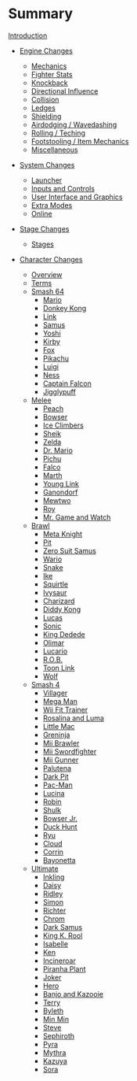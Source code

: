 # Summary

[Introduction](intro.md)

- [Engine Changes]()
  - [Mechanics](./engine/mechanics.md)
  - [Fighter Stats](./engine/fighterstats.md)
  - [Knockback](./engine/knockback.md)
  - [Directional Influence](./engine/di.md)
  - [Collision](./engine/collision.md)
  - [Ledges](./engine/ledges.md)
  - [Shielding](./engine/shields.md)
  - [Airdodging / Wavedashing](./engine/airdodges.md)
  - [Rolling / Teching](./engine/rolls.md)
  - [Footstooling / Item Mechanics](./engine/items.md)
  - [Miscellaneous](./engine/misc.md)

- [System Changes]()
  - [Launcher](./system/launcher.md)
  - [Inputs and Controls](./system/inputs.md)
  - [User Interface and Graphics](./system/ui.md)
  - [Extra Modes](./system/modes.md)
  - [Online](./system/online.md)

- [Stage Changes]()
  - [Stages]()

- [Character Changes]()
  - [Overview](./characters/characterlist.md)
  - [Terms](./characters/terms.md)
  - [Smash 64]()
    - [Mario](./characters/smash64/mario.md)
    - [Donkey Kong](./characters/smash64/donkey.md)
    - [Link](./characters/smash64/link.md)
    - [Samus]()<!--./characters/smash64/samus.md)-->
    - [Yoshi]()<!--./characters/smash64/yoshi.md)-->
    - [Kirby]()<!--./characters/smash64/kirby.md)-->
    - [Fox]()<!--./characters/smash64/fox.md)-->
    - [Pikachu]()<!--./characters/smash64/pikachu.md)-->
    - [Luigi]()<!--./characters/smash64/luigi.md)-->
    - [Ness]()<!--./characters/smash64/ness.md)-->
    - [Captain Falcon]()<!--./characters/smash64/captain.md)-->
    - [Jigglypuff]()<!--./characters/smash64/purin.md)-->
  - [Melee]()
    - [Peach]()<!--./characters/melee/peach.md)-->
    - [Bowser]()<!--./characters/melee/koopa.md)-->
    - [Ice Climbers]()<!--./characters/melee/popo.md)-->
    - [Sheik]()<!--./characters/melee/sheik.md)-->
    - [Zelda]()<!--./characters/melee/zelda.md)-->
    - [Dr. Mario]()<!--./characters/melee/mariod.md)-->
    - [Pichu]()<!--./characters/melee/pichu.md)-->
    - [Falco]()<!--./characters/melee/falco.md)-->
    - [Marth]()<!--./characters/melee/marth.md)-->
    - [Young Link]()<!--./characters/melee/younglink.md)-->
    - [Ganondorf]()<!--./characters/melee/ganon.md)-->
    - [Mewtwo]()<!--./characters/melee/mewtwo.md)-->
    - [Roy]()<!--./characters/melee/roy.md)-->
    - [Mr. Game and Watch]()<!--./characters/melee/gamewatch.md)-->
  - [Brawl]()
    - [Meta Knight]()<!--./characters/brawl/metaknight.md)-->
    - [Pit]()<!--./characters/brawl/pit.md)-->
    - [Zero Suit Samus]()<!--./characters/brawl/szerosuit.md)-->
    - [Wario]()<!--./characters/brawl/wario.md)-->
    - [Snake]()<!--./characters/brawl/snake.md)-->
    - [Ike]()<!--./characters/brawl/ike.md)-->
    - [Squirtle]()<!--./characters/brawl/pzenigame.md)-->
    - [Ivysaur]()<!--./characters/brawl/pfushigisou.md)-->
    - [Charizard]()<!--./characters/brawl/plizardon.md)-->
    - [Diddy Kong]()<!--./characters/brawl/diddy.md)-->
    - [Lucas]()<!--./characters/brawl/lucas.md)-->
    - [Sonic]()<!--./characters/brawl/sonic.md)-->
    - [King Dedede]()<!--./characters/brawl/dedede.md)-->
    - [Olimar]()<!--./characters/brawl/pikmin.md)-->
    - [Lucario]()<!--./characters/brawl/lucario.md)-->
    - [R.O.B.]()<!--./characters/brawl/robot.md)-->
    - [Toon Link]()<!--./characters/brawl/toonlink.md)-->
    - [Wolf]()<!--./characters/brawl/wolf.md)-->
  - [Smash 4]()
    - [Villager]()<!--./characters/smash4/murabito.md)-->
    - [Mega Man]()<!--./characters/smash4/rockman.md)-->
    - [Wii Fit Trainer]()<!--./characters/smash4/wiifit.md)-->
    - [Rosalina and Luma]()<!--./characters/smash4/rosetta.md)-->
    - [Little Mac]()<!--./characters/smash4/littlemac.md)-->
    - [Greninja]()<!--./characters/smash4/gekkouga.md)-->
    - [Mii Brawler]()<!--./characters/smash4/miifighter.md)-->
    - [Mii Swordfighter]()<!--./characters/smash4/miiswordsman.md)-->
    - [Mii Gunner]()<!--./characters/smash4/miigunner.md)-->
    - [Palutena]()<!--./characters/smash4/palutena.md)-->
    - [Dark Pit]()<!--./characters/smash4/pitb.md)-->
    - [Pac-Man]()<!--./characters/smash4/pacman.md)-->
    - [Lucina]()<!--./characters/smash4/lucina.md)-->
    - [Robin]()<!--./characters/smash4/robin.md)-->
    - [Shulk]()<!--./characters/smash4/shulk.md)-->
    - [Bowser Jr.]()<!--./characters/smash4/koopajr.md)-->
    - [Duck Hunt]()<!--./characters/smash4/duckhunt.md)-->
    - [Ryu]()<!--./characters/smash4/ryu.md)-->
    - [Cloud]()<!--./characters/smash4/cloud.md)-->
    - [Corrin]()<!--./characters/smash4/kamui.md)-->
    - [Bayonetta]()<!--./characters/smash4/bayonetta.md)-->
  - [Ultimate]()
    - [Inkling]()<!--./characters/ultimate/inkling.md)-->
    - [Daisy]()<!--./characters/ultimate/daisy.md)-->
    - [Ridley]()<!--./characters/ultimate/ridley.md)-->
    - [Simon]()<!--./characters/ultimate/simon.md)-->
    - [Richter]()<!--./characters/ultimate/richter.md)-->
    - [Chrom]()<!--./characters/ultimate/chrom.md)-->
    - [Dark Samus]()<!--./characters/ultimate/samusd.md)-->
    - [King K. Rool]()<!--./characters/ultimate/krool.md)-->
    - [Isabelle]()<!--./characters/ultimate/shizue.md)-->
    - [Ken]()<!--./characters/ultimate/ken.md)-->
    - [Incineroar]()<!--./characters/ultimate/gaogaen.md)-->
    - [Piranha Plant]()<!--./characters/ultimate/pakkun.md)-->
    - [Joker]()<!--./characters/ultimate/jack.md)-->
    - [Hero]()<!--./characters/ultimate/brave.md)-->
    - [Banjo and Kazooie]()<!--./characters/ultimate/buddy.md)-->
    - [Terry]()<!--./characters/ultimate/dolly.md)-->
    - [Byleth]()<!--./characters/ultimate/master.md)-->
    - [Min Min]()<!--./characters/ultimate/tantan.md)-->
    - [Steve]()<!--./characters/ultimate/pickel.md)-->
    - [Sephiroth]()<!--./characters/ultimate/edge.md)-->
    - [Pyra]()<!--./characters/ultimate/eflame.md)-->
    - [Mythra]()<!--./characters/ultimate/elight.md)-->
    - [Kazuya]()<!--./characters/ultimate/demon.md)-->
    - [Sora]()<!--./characters/ultimate/trail.md)-->